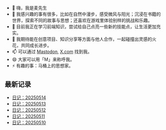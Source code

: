 - 👋 嗨，我是麦先生
- 👀 我感兴趣的事有很多，比如在自然中漫步，感受微风与阳光；沉浸在书籍的世界，探索不同的故事与思想；还喜欢在游戏里体验别样的挑战和乐趣。
- 🌱 目前我正在学习前端知识，尝试给自己点亮一些新的技能点，让生活更加充实。
- 💞️ 我期待能在创意项目、知识分享等方面与他人合作，一起碰撞出灵感的火花，共同成长进步。
- 📫 可以通过 [Mastodon](https://m.cmx.im/@mrmim), [X.com](https://x.com/mrm_im) 找到我。
- 😄 大家可以用「M」来称呼我。
- ⚡ 有趣的事：马桶上的思想家。

## 最新记录
<!-- BLOG-POST-LIST:START -->
- [日记：20250514](https://mrm.im/diary/20250514)
- [日记：20250513](https://mrm.im/diary/20250513)
- [日记：20250512](https://mrm.im/diary/20250512)
- [日记：20250511](https://mrm.im/diary/20250511)
- [日记：20250510](https://mrm.im/diary/20250510)
<!-- BLOG-POST-LIST:END -->

<!---
mrm-im/mrm-im is a ✨ special ✨ repository because its `README.md` (this file) appears on your GitHub profile.
You can click the Preview link to take a look at your changes.
--->
